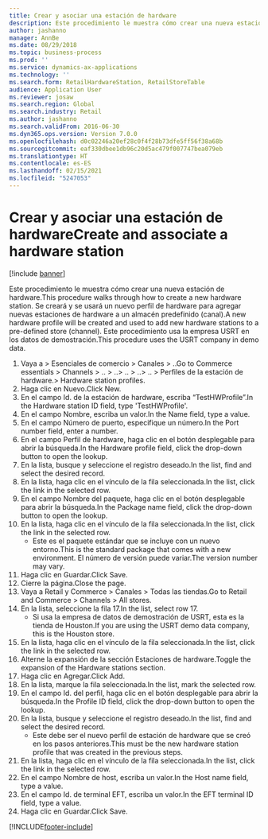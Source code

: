 ```yaml
---
title: Crear y asociar una estación de hardware
description: Este procedimiento le muestra cómo crear una nueva estación de hardware.
author: jashanno
manager: AnnBe
ms.date: 08/29/2018
ms.topic: business-process
ms.prod: ''
ms.service: dynamics-ax-applications
ms.technology: ''
ms.search.form: RetailHardwareStation, RetailStoreTable
audience: Application User
ms.reviewer: josaw
ms.search.region: Global
ms.search.industry: Retail
ms.author: jashanno
ms.search.validFrom: 2016-06-30
ms.dyn365.ops.version: Version 7.0.0
ms.openlocfilehash: d0c02246a20ef28c0f4f28b73dfe5ff56f38a68b
ms.sourcegitcommit: eaf330dbee1db96c20d5ac479f007747bea079eb
ms.translationtype: HT
ms.contentlocale: es-ES
ms.lasthandoff: 02/15/2021
ms.locfileid: "5247053"
---
```

# <a name="create-and-associate-a-hardware-station"></a><span data-ttu-id="ed1a7-103">Crear y asociar una estación de hardware</span><span class="sxs-lookup"><span data-stu-id="ed1a7-103">Create and associate a hardware station</span></span>

[!include [banner](../includes/banner.md)]

<span data-ttu-id="ed1a7-104">Este procedimiento le muestra cómo crear una nueva estación de hardware.</span><span class="sxs-lookup"><span data-stu-id="ed1a7-104">This procedure walks through how to create a new hardware station.</span></span> <span data-ttu-id="ed1a7-105">Se creará y se usará un nuevo perfil de hardware para agregar nuevas estaciones de hardware a un almacén predefinido (canal).</span><span class="sxs-lookup"><span data-stu-id="ed1a7-105">A new hardware profile will be created and used to add new hardware stations to a pre-defined store (channel).</span></span> <span data-ttu-id="ed1a7-106">Este procedimiento usa la empresa USRT en los datos de demostración.</span><span class="sxs-lookup"><span data-stu-id="ed1a7-106">This procedure uses the USRT company in demo data.</span></span>

1. <span data-ttu-id="ed1a7-107">Vaya a > Esenciales de comercio > Canales > ..</span><span class="sxs-lookup"><span data-stu-id="ed1a7-107">Go to Commerce essentials > Channels > ..</span></span> <span data-ttu-id="ed1a7-108">> ..</span><span class="sxs-lookup"><span data-stu-id="ed1a7-108">> ..</span></span> <span data-ttu-id="ed1a7-109">> ..</span><span class="sxs-lookup"><span data-stu-id="ed1a7-109">> ..</span></span> <span data-ttu-id="ed1a7-110">> Perfiles de la estación de hardware.</span><span class="sxs-lookup"><span data-stu-id="ed1a7-110">> Hardware station profiles.</span></span>
2. <span data-ttu-id="ed1a7-111">Haga clic en Nuevo.</span><span class="sxs-lookup"><span data-stu-id="ed1a7-111">Click New.</span></span>
3. <span data-ttu-id="ed1a7-112">En el campo Id. de la estación de hardware, escriba “TestHWProfile”.</span><span class="sxs-lookup"><span data-stu-id="ed1a7-112">In the Hardware station ID field, type 'TestHWProfile'.</span></span>
4. <span data-ttu-id="ed1a7-113">En el campo Nombre, escriba un valor.</span><span class="sxs-lookup"><span data-stu-id="ed1a7-113">In the Name field, type a value.</span></span>
5. <span data-ttu-id="ed1a7-114">En el campo Número de puerto, especifique un número.</span><span class="sxs-lookup"><span data-stu-id="ed1a7-114">In the Port number field, enter a number.</span></span>
6. <span data-ttu-id="ed1a7-115">En el campo Perfil de hardware, haga clic en el botón desplegable para abrir la búsqueda.</span><span class="sxs-lookup"><span data-stu-id="ed1a7-115">In the Hardware profile field, click the drop-down button to open the lookup.</span></span>
7. <span data-ttu-id="ed1a7-116">En la lista, busque y seleccione el registro deseado.</span><span class="sxs-lookup"><span data-stu-id="ed1a7-116">In the list, find and select the desired record.</span></span>
8. <span data-ttu-id="ed1a7-117">En la lista, haga clic en el vínculo de la fila seleccionada.</span><span class="sxs-lookup"><span data-stu-id="ed1a7-117">In the list, click the link in the selected row.</span></span>
9. <span data-ttu-id="ed1a7-118">En el campo Nombre del paquete, haga clic en el botón desplegable para abrir la búsqueda.</span><span class="sxs-lookup"><span data-stu-id="ed1a7-118">In the Package name field, click the drop-down button to open the lookup.</span></span>
10. <span data-ttu-id="ed1a7-119">En la lista, haga clic en el vínculo de la fila seleccionada.</span><span class="sxs-lookup"><span data-stu-id="ed1a7-119">In the list, click the link in the selected row.</span></span>
    * <span data-ttu-id="ed1a7-120">Este es el paquete estándar que se incluye con un nuevo entorno.</span><span class="sxs-lookup"><span data-stu-id="ed1a7-120">This is the standard package that comes with a new environment.</span></span> <span data-ttu-id="ed1a7-121">El número de versión puede variar.</span><span class="sxs-lookup"><span data-stu-id="ed1a7-121">The version number may vary.</span></span>  
11. <span data-ttu-id="ed1a7-122">Haga clic en Guardar.</span><span class="sxs-lookup"><span data-stu-id="ed1a7-122">Click Save.</span></span>
12. <span data-ttu-id="ed1a7-123">Cierre la página.</span><span class="sxs-lookup"><span data-stu-id="ed1a7-123">Close the page.</span></span>
13. <span data-ttu-id="ed1a7-124">Vaya a Retail y Commerce > Canales > Todas las tiendas.</span><span class="sxs-lookup"><span data-stu-id="ed1a7-124">Go to Retail and Commerce > Channels > All stores.</span></span>
14. <span data-ttu-id="ed1a7-125">En la lista, seleccione la fila 17.</span><span class="sxs-lookup"><span data-stu-id="ed1a7-125">In the list, select row 17.</span></span>
    * <span data-ttu-id="ed1a7-126">Si usa la empresa de datos de demostración de USRT, esta es la tienda de Houston.</span><span class="sxs-lookup"><span data-stu-id="ed1a7-126">If you are using the USRT demo data company, this is the Houston store.</span></span>  
15. <span data-ttu-id="ed1a7-127">En la lista, haga clic en el vínculo de la fila seleccionada.</span><span class="sxs-lookup"><span data-stu-id="ed1a7-127">In the list, click the link in the selected row.</span></span>
16. <span data-ttu-id="ed1a7-128">Alterne la expansión de la sección Estaciones de hardware.</span><span class="sxs-lookup"><span data-stu-id="ed1a7-128">Toggle the expansion of the Hardware stations section.</span></span>
17. <span data-ttu-id="ed1a7-129">Haga clic en Agregar.</span><span class="sxs-lookup"><span data-stu-id="ed1a7-129">Click Add.</span></span>
18. <span data-ttu-id="ed1a7-130">En la lista, marque la fila seleccionada.</span><span class="sxs-lookup"><span data-stu-id="ed1a7-130">In the list, mark the selected row.</span></span>
19. <span data-ttu-id="ed1a7-131">En el campo Id. del perfil, haga clic en el botón desplegable para abrir la búsqueda.</span><span class="sxs-lookup"><span data-stu-id="ed1a7-131">In the Profile ID field, click the drop-down button to open the lookup.</span></span>
20. <span data-ttu-id="ed1a7-132">En la lista, busque y seleccione el registro deseado.</span><span class="sxs-lookup"><span data-stu-id="ed1a7-132">In the list, find and select the desired record.</span></span>
    * <span data-ttu-id="ed1a7-133">Este debe ser el nuevo perfil de estación de hardware que se creó en los pasos anteriores.</span><span class="sxs-lookup"><span data-stu-id="ed1a7-133">This must be the new hardware station profile that was created in the previous steps.</span></span>  
21. <span data-ttu-id="ed1a7-134">En la lista, haga clic en el vínculo de la fila seleccionada.</span><span class="sxs-lookup"><span data-stu-id="ed1a7-134">In the list, click the link in the selected row.</span></span>
22. <span data-ttu-id="ed1a7-135">En el campo Nombre de host, escriba un valor.</span><span class="sxs-lookup"><span data-stu-id="ed1a7-135">In the Host name field, type a value.</span></span>
23. <span data-ttu-id="ed1a7-136">En el campo Id. de terminal EFT, escriba un valor.</span><span class="sxs-lookup"><span data-stu-id="ed1a7-136">In the EFT terminal ID field, type a value.</span></span>
24. <span data-ttu-id="ed1a7-137">Haga clic en Guardar.</span><span class="sxs-lookup"><span data-stu-id="ed1a7-137">Click Save.</span></span>



[!INCLUDE[footer-include](../../includes/footer-banner.md)]